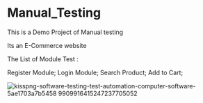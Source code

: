 # Manual_Testing
This is a Demo Project of Manual testing 

Its an E-Commerce website

The List of Module Test :

Register Module;
Login Module;
Search Product;
Add to Cart;



![kisspng-software-testing-test-automation-computer-software-5ae1703a7b5458 9909916415247237705052](https://user-images.githubusercontent.com/56649260/188403864-2e125f5c-7c29-417e-a091-80b83ab7d01f.png)
